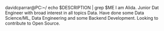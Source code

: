 davidcparrar@PC:~/ echo $DESCRIPTION | grep $ME
I am Alida. Junior Dat Engineer with broad interest in all topics Data. Have done some Data Science/ML, Data Engineering and some Backend Development. Looking to contribute to Open Source.
